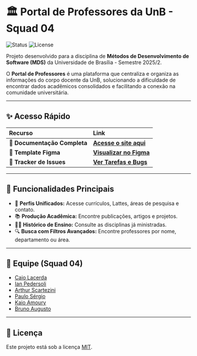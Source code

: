 # 🏛️ Portal de Professores da UnB - Squad 04

![Status](https://img.shields.io/badge/status-Em%20Desenvolvimento-yellow)
![License](https://img.shields.io/badge/license-MIT-blue.svg)

Projeto desenvolvido para a disciplina de **Métodos de Desenvolvimento de Software (MDS)** da Universidade de Brasília - Semestre 2025/2.

O **Portal de Professores** é uma plataforma que centraliza e organiza as informações do corpo docente da UnB, solucionando a dificuldade de encontrar dados acadêmicos consolidados e facilitando a conexão na comunidade universitária.

---

## ✨ Acesso Rápido

| Recurso | Link |
| :--- | :--- |
| 📖 **Documentação Completa** | [**Acesse o site aqui**](https://unb-mds.github.io/2025-2-Portal-dos-Professores/) |
| 🎨 **Template Figma** | [**Visualizar no Figma**](https://www.figma.com/design/bjxbjjiQO9wNsDTUrOxa95/MDS---SQUAD-4) |
| 🐞 **Tracker de Issues** | [**Ver Tarefas e Bugs**](https://github.com/unb-mds/2025-2-Squad-04/issues) |

---

## 🚀 Funcionalidades Principais

* 👤 **Perfis Unificados:** Acesse currículos, Lattes, áreas de pesquisa e contato.
* 📚 **Produção Acadêmica:** Encontre publicações, artigos e projetos.
* 👨‍🏫 **Histórico de Ensino:** Consulte as disciplinas já ministradas.
* 🔍 **Busca com Filtros Avançados:** Encontre professores por nome, departamento ou área.

---

## 👥 Equipe (Squad 04)

* [Caio Lacerda](https://github.com/caiolacerdamt)
* [Ian Pedersoli](https://github.com/ianpedersoli)
* [Arthur Scartezini](https://github.com/Ascartezini)
* [Paulo Sérgio](https://github.com/Paulosrsr)
* [Kaio Amoury](https://github.com/KaioAmouryUnB)
* [Bruno Augusto](https://github.com/brunodantas9)

---

## 📜 Licença

Este projeto está sob a licença [MIT](LICENSE).
